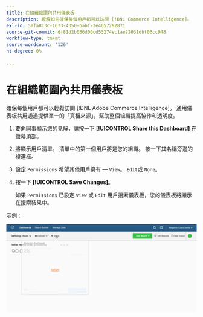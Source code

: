 ```yaml
---
title: 在組織範圍內共用儀表板
description: 瞭解如何確保每個用戶都可以訪問 [!DNL Commerce Intelligence]。
exl-id: 5afa8c3c-1673-4350-babf-3e4657292871
source-git-commit: df81d2b036d00cd53274ec1ae22031dbf06cc948
workflow-type: tm+mt
source-wordcount: '126'
ht-degree: 0%

---
```


# 在組織範圍內共用儀表板

確保每個用戶都可以輕鬆訪問 [!DNL Adobe Commerce Intelligence]。 通用儀表板共用通過提供單一的「真相來源」，幫助整個組織提高協作和透明度。

1. 要向同事顯示您的見解，請按一下 **[!UICONTROL Share this Dashboard]** 在螢幕頂部。

1. 將顯示用戶清單。 清單中的第一個用戶將是您的組織。 按一下其名稱旁邊的複選框。

1. 設定 `Permissions` 希望其他用戶擁有 —  `View`。 `Edit`或 `None`。

1. 按一下 **[!UICONTROL Save Changes]**。

   如果 `Permissions` 已設定 `View` 或 `Edit` 用戶搜索儀表板，您的儀表板將顯示在搜索結果中。

示例：

![共用儀表板](../../assets/share.gif)<!--{: width="675" height="311"}-->
